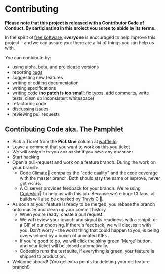 # Contributing

**Please note that this project is released with a Contributor [Code of Conduct](CODE_OF_CONDUCT.md). By participating in this project you agree to abide by its terms.**

In the spirit of [free software](http://www.fsf.org/licensing/essays/free-sw.html), **everyone** is encouraged to help improve this project – and we can assure you: there are a lot of things you can help us with.

*You* can contribute by:

* using alpha, beta, and prerelease versions
* reporting [bugs](https://github.com/hacken-in/website/issues/new)
* suggesting new features
* writing or editing documentation
* writing specifications
* writing code (**no patch is too small**: fix typos, add comments, write tests, clean up inconsistent whitespace)
* refactoring code
* discussing [issues](https://github.com/hacken-in/website/issues?milestone=7&state=open)
* reviewing pull requests

## Contributing Code aka. The Pamphlet

* Pick a Ticket from the **Pick One** column at [waffle.io](http://waffle.io/hacken-in/website).
* Leave a comment that you want to work on this you ticket
* We will assign it to you and assist if you have any questions
* Start hacking
* Open a pull-request and work on a feature branch. During the work on your branch:
    * [Code Climate](http://codeclimate.com):rainbow: compares the "code quality" and the code coverage with the master branch. Both should stay the same or improve, never get worse.
    * A CI server provides feedback for your branch. We're using [Codeship](http://codeship.io):ship: to help us with this job. Because we're huge CI fans, all builds will also be checked by [Travis CI](http://travis-ci.org):construction_worker:.
* As soon as your feature is ready to be merged, you rebase the branch onto master and clean up your commit history
    * When you're ready, create a pull request.
    * We will review your branch and signal its readiness with a :shipit: or a GIF of our choosing. If there's feedback, we will discuss it with you. Don't worry - the worst thing that could happen to you, is being overwhelmed by a bunch of animated GIFs .
    * If you're good to go, we will click the shiny green 'Merge' button, and your ticket will be closed automatically.
    * Codeship runs the test suite, if everything is green, your feature is shipped to production.
* Welcome aboard! (You get extra points for deleting your old feature branch!)
